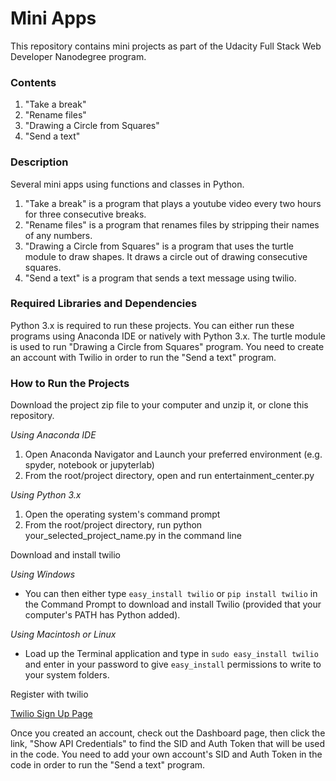 # Mini Apps
This repository contains mini projects as part of the Udacity Full Stack Web Developer Nanodegree program.

### Contents
1) "Take a break"
2) "Rename files"
3) "Drawing a Circle from Squares"
4) "Send a text"

### Description
Several mini apps using functions and classes in Python.
1) "Take a break" is a program that plays a youtube video every two hours for
three consecutive breaks.
2) "Rename files" is a program that renames files by stripping their names of any numbers.
3) "Drawing a Circle from Squares" is a program that uses the turtle module to draw shapes.
It draws a circle out of drawing consecutive squares.
4) "Send a text" is a program that sends a text message using twilio.

### Required Libraries and Dependencies
Python 3.x is required to run these projects. You can either run these programs using Anaconda IDE or natively with Python 3.x. The turtle module is used to run "Drawing a Circle from Squares" program. You need to create an account with Twilio in order to run the "Send a text" program.

### How to Run the Projects
Download the project zip file to your computer and unzip it, or clone this repository.

*Using Anaconda IDE*

1) Open Anaconda Navigator and Launch your preferred environment (e.g. spyder, notebook or jupyterlab)
2) From the root/project directory, open and run entertainment_center.py

*Using Python 3.x*

1) Open the operating system's command prompt
2) From the root/project directory, run python your_selected_project_name.py in the command line

Download and install twilio

*Using Windows*

- You can then either type `easy_install twilio` or `pip install twilio` in the Command Prompt to download and install Twilio (provided that your computer's PATH has Python added).

*Using Macintosh or Linux*

- Load up the Terminal application and type in `sudo easy_install twilio` and enter in your password to give `easy_install` permissions to write to your system folders.

Register with twilio

[Twilio Sign Up Page](https://www.twilio.com/try-twilio)

Once you created an account, check out the Dashboard page, then click the link, "Show API Credentials" to find the SID and Auth Token that will be used in the code. You need to add your own account's SID and Auth Token in the code in order to run the "Send a text" program.
